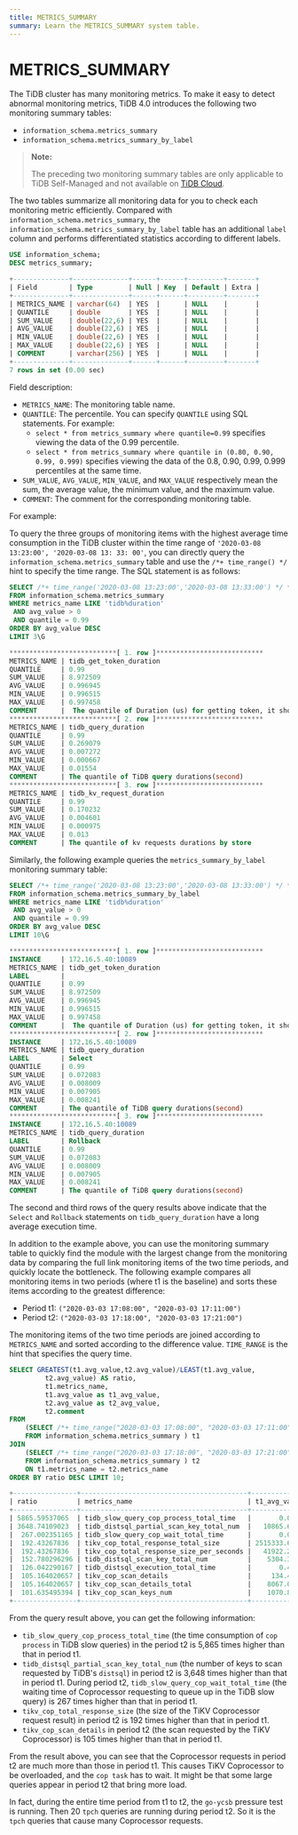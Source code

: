 ```yaml
---
title: METRICS_SUMMARY
summary: Learn the METRICS_SUMMARY system table.
---
```


# METRICS_SUMMARY

The TiDB cluster has many monitoring metrics. To make it easy to detect abnormal monitoring metrics, TiDB 4.0 introduces the following two monitoring summary tables:

* `information_schema.metrics_summary`
* `information_schema.metrics_summary_by_label`

> **Note:**
>
> The preceding two monitoring summary tables are only applicable to TiDB Self-Managed and not available on [TiDB Cloud](https://docs.pingcap.com/tidbcloud/).

The two tables summarize all monitoring data for you to check each monitoring metric efficiently. Compared with `information_schema.metrics_summary`, the `information_schema.metrics_summary_by_label` table has an additional `label` column and performs differentiated statistics according to different labels.


```sql
USE information_schema;
DESC metrics_summary;
```

```sql
+--------------+--------------+------+------+---------+-------+
| Field        | Type         | Null | Key  | Default | Extra |
+--------------+--------------+------+------+---------+-------+
| METRICS_NAME | varchar(64)  | YES  |      | NULL    |       |
| QUANTILE     | double       | YES  |      | NULL    |       |
| SUM_VALUE    | double(22,6) | YES  |      | NULL    |       |
| AVG_VALUE    | double(22,6) | YES  |      | NULL    |       |
| MIN_VALUE    | double(22,6) | YES  |      | NULL    |       |
| MAX_VALUE    | double(22,6) | YES  |      | NULL    |       |
| COMMENT      | varchar(256) | YES  |      | NULL    |       |
+--------------+--------------+------+------+---------+-------+
7 rows in set (0.00 sec)
```

Field description:

* `METRICS_NAME`: The monitoring table name.
* `QUANTILE`: The percentile. You can specify `QUANTILE` using SQL statements. For example:
    * `select * from metrics_summary where quantile=0.99` specifies viewing the data of the 0.99 percentile.
    * `select * from metrics_summary where quantile in (0.80, 0.90, 0.99, 0.999)` specifies viewing the data of the 0.8, 0.90, 0.99, 0.999 percentiles at the same time.
* `SUM_VALUE`, `AVG_VALUE`, `MIN_VALUE`, and `MAX_VALUE` respectively mean the sum, the average value, the minimum value, and the maximum value.
* `COMMENT`: The comment for the corresponding monitoring table.

For example:

To query the three groups of monitoring items with the highest average time consumption in the TiDB cluster within the time range of `'2020-03-08 13:23:00', '2020-03-08 13: 33: 00'`, you can directly query the `information_schema.metrics_summary` table and use the `/*+ time_range() */` hint to specify the time range. The SQL statement is as follows:


```sql
SELECT /*+ time_range('2020-03-08 13:23:00','2020-03-08 13:33:00') */ *
FROM information_schema.metrics_summary
WHERE metrics_name LIKE 'tidb%duration'
 AND avg_value > 0
 AND quantile = 0.99
ORDER BY avg_value DESC
LIMIT 3\G
```

```sql
***************************[ 1. row ]***************************
METRICS_NAME | tidb_get_token_duration
QUANTILE     | 0.99
SUM_VALUE    | 8.972509
AVG_VALUE    | 0.996945
MIN_VALUE    | 0.996515
MAX_VALUE    | 0.997458
COMMENT      |  The quantile of Duration (us) for getting token, it should be small until concurrency limit is reached(second)
***************************[ 2. row ]***************************
METRICS_NAME | tidb_query_duration
QUANTILE     | 0.99
SUM_VALUE    | 0.269079
AVG_VALUE    | 0.007272
MIN_VALUE    | 0.000667
MAX_VALUE    | 0.01554
COMMENT      | The quantile of TiDB query durations(second)
***************************[ 3. row ]***************************
METRICS_NAME | tidb_kv_request_duration
QUANTILE     | 0.99
SUM_VALUE    | 0.170232
AVG_VALUE    | 0.004601
MIN_VALUE    | 0.000975
MAX_VALUE    | 0.013
COMMENT      | The quantile of kv requests durations by store
```

Similarly, the following example queries the `metrics_summary_by_label` monitoring summary table:


```sql
SELECT /*+ time_range('2020-03-08 13:23:00','2020-03-08 13:33:00') */ *
FROM information_schema.metrics_summary_by_label
WHERE metrics_name LIKE 'tidb%duration'
 AND avg_value > 0
 AND quantile = 0.99
ORDER BY avg_value DESC
LIMIT 10\G
```

```sql
***************************[ 1. row ]***************************
INSTANCE     | 172.16.5.40:10089
METRICS_NAME | tidb_get_token_duration
LABEL        |
QUANTILE     | 0.99
SUM_VALUE    | 8.972509
AVG_VALUE    | 0.996945
MIN_VALUE    | 0.996515
MAX_VALUE    | 0.997458
COMMENT      |  The quantile of Duration (us) for getting token, it should be small until concurrency limit is reached(second)
***************************[ 2. row ]***************************
INSTANCE     | 172.16.5.40:10089
METRICS_NAME | tidb_query_duration
LABEL        | Select
QUANTILE     | 0.99
SUM_VALUE    | 0.072083
AVG_VALUE    | 0.008009
MIN_VALUE    | 0.007905
MAX_VALUE    | 0.008241
COMMENT      | The quantile of TiDB query durations(second)
***************************[ 3. row ]***************************
INSTANCE     | 172.16.5.40:10089
METRICS_NAME | tidb_query_duration
LABEL        | Rollback
QUANTILE     | 0.99
SUM_VALUE    | 0.072083
AVG_VALUE    | 0.008009
MIN_VALUE    | 0.007905
MAX_VALUE    | 0.008241
COMMENT      | The quantile of TiDB query durations(second)
```

The second and third rows of the query results above indicate that the `Select` and `Rollback` statements on `tidb_query_duration` have a long average execution time.

In addition to the example above, you can use the monitoring summary table to quickly find the module with the largest change from the monitoring data by comparing the full link monitoring items of the two time periods, and quickly locate the bottleneck. The following example compares all monitoring items in two periods (where t1 is the baseline) and sorts these items according to the greatest difference:

* Period t1: `("2020-03-03 17:08:00", "2020-03-03 17:11:00")`
* Period t2: `("2020-03-03 17:18:00", "2020-03-03 17:21:00")`

The monitoring items of the two time periods are joined according to `METRICS_NAME` and sorted according to the difference value. `TIME_RANGE` is the hint that specifies the query time.


```sql
SELECT GREATEST(t1.avg_value,t2.avg_value)/LEAST(t1.avg_value,
         t2.avg_value) AS ratio,
         t1.metrics_name,
         t1.avg_value as t1_avg_value,
         t2.avg_value as t2_avg_value,
         t2.comment
FROM
    (SELECT /*+ time_range("2020-03-03 17:08:00", "2020-03-03 17:11:00")*/ *
    FROM information_schema.metrics_summary ) t1
JOIN
    (SELECT /*+ time_range("2020-03-03 17:18:00", "2020-03-03 17:21:00")*/ *
    FROM information_schema.metrics_summary ) t2
    ON t1.metrics_name = t2.metrics_name
ORDER BY ratio DESC LIMIT 10;
```

```sql
+----------------+------------------------------------------+----------------+------------------+---------------------------------------------------------------------------------------------+
| ratio          | metrics_name                             | t1_avg_value   | t2_avg_value     | comment                                                                                     |
+----------------+------------------------------------------+----------------+------------------+---------------------------------------------------------------------------------------------+
| 5865.59537065  | tidb_slow_query_cop_process_total_time   |       0.016333 |        95.804724 | The total time of TiDB slow query statistics with slow query total cop process time(second) |
| 3648.74109023  | tidb_distsql_partial_scan_key_total_num  |   10865.666667 |  39646004.4394   | The total num of distsql partial scan key numbers                                           |
|  267.002351165 | tidb_slow_query_cop_wait_total_time      |       0.003333 |         0.890008 | The total time of TiDB slow query statistics with slow query total cop wait time(second)    |
|  192.43267836  | tikv_cop_total_response_total_size       | 2515333.66667  | 484032394.445    |                                                                                             |
|  192.43267836  | tikv_cop_total_response_size_per_seconds |   41922.227778 |   8067206.57408  |                                                                                             |
|  152.780296296 | tidb_distsql_scan_key_total_num          |    5304.333333 |    810397.618317 | The total num of distsql scan numbers                                                       |
|  126.042290167 | tidb_distsql_execution_total_time        |       0.421622 |        53.142143 | The total time of distsql execution(second)                                                 |
|  105.164020657 | tikv_cop_scan_details                    |     134.450733 |     14139.379665 |                                                                                             |
|  105.164020657 | tikv_cop_scan_details_total              |    8067.043981 |    848362.77991  |                                                                                             |
|  101.635495394 | tikv_cop_scan_keys_num                   |    1070.875    |    108838.91113  |                                                                                             |
+----------------+------------------------------------------+----------------+------------------+---------------------------------------------------------------------------------------------+
```

From the query result above, you can get the following information:

* `tib_slow_query_cop_process_total_time` (the time consumption of `cop process` in TiDB slow queries) in the period t2 is 5,865 times higher than that in period t1.
* `tidb_distsql_partial_scan_key_total_num` (the number of keys to scan requested by TiDB's `distsql`) in period t2 is 3,648 times higher than that in period t1. During period t2, `tidb_slow_query_cop_wait_total_time` (the waiting time of Coprocessor requesting to queue up in the TiDB slow query) is 267 times higher than that in period t1.
* `tikv_cop_total_response_size` (the size of the TiKV Coprocessor request result) in period t2 is 192 times higher than that in period t1.
* `tikv_cop_scan_details` in period t2 (the scan requested by the TiKV Coprocessor) is 105 times higher than that in period t1.

From the result above, you can see that the Coprocessor requests in period t2 are much more than those in period t1. This causes TiKV Coprocessor to be overloaded, and the `cop task` has to wait. It might be that some large queries appear in period t2 that bring more load.

In fact, during the entire time period from t1 to t2, the `go-ycsb` pressure test is running. Then 20 `tpch` queries are running during period t2. So it is the `tpch` queries that cause many Coprocessor requests.
